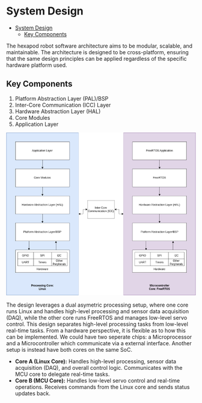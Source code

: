 # System Design

<!--toc:start-->

- [System Design](#system-design)
  - [Key Components](#key-components)

The hexapod robot software architecture aims to be modular, scalable, and maintainable.
The architecture is designed to be cross-platform, ensuring that the same design principles can
be applied regardless of the specific hardware platform used.

## Key Components

1. Platform Abstraction Layer (PAL)/BSP
2. Inter-Core Communication (ICC) Layer
3. Hardware Abstraction Layer (HAL)
4. Core Modules
5. Application Layer

![System Design](./SoftwareDesign.png)

The design leverages a dual asymetric processing setup, where one core runs Linux and handles high-level processing
and sensor data acquisition (DAQ), while the other core runs FreeRTOS and manages low-level servo control.
This design separates high-level processing tasks from low-level real-time tasks. From a hardware perspective, it is flexible
as to how this can be implemented. We could have two seperate chips: a Microprocessor and a Microcontroller which communicate
via a external interface. Another setup is instead have both cores on the same SoC.

- **Core A (Linux Core):**
  Handles high-level processing, sensor data acquisition (DAQ), and overall control logic.
  Communicates with the MCU core to delegate real-time tasks.
- **Core B (MCU Core):**
  Handles low-level servo control and real-time operations.
  Receives commands from the Linux core and sends status updates back.
